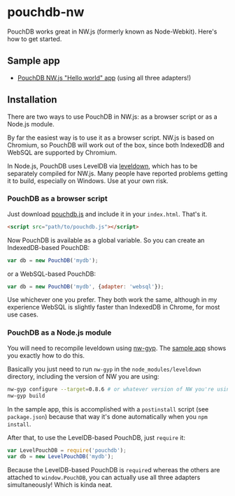 pouchdb-nw
==========

PouchDB works great in NW.js (formerly known as Node-Webkit). Here's how to get started.

Sample app
----

* [PouchDB NW.js "Hello world" app](https://github.com/nolanlawson/node-webkit-pouchdb-demo) (using all three adapters!)

Installation
-----

There are two ways to use PouchDB in NW.js: as a browser script or as a Node.js module.

By far the easiest way is to use it as a browser script. NW.js is based on Chromium, so PouchDB will work out of the box, since both IndexedDB and WebSQL are supported by Chromium.

In Node.js, PouchDB uses LevelDB via [leveldown](https://www.npmjs.com/package/leveldown), which has to be separately compiled for NW.js. Many people have reported problems getting it to build, especially on Windows. Use at your own risk.

### PouchDB as a browser script

Just download [pouchdb.js](http://pouchdb.com/guides/setup-pouchdb.html) and include it in your `index.html`. That's it.

```html
<script src="path/to/pouchdb.js"></script>
```

Now PouchDB is available as a global variable. So you can create an IndexedDB-based PouchDB:

```js
var db = new PouchDB('mydb');
```

or a WebSQL-based PouchDB:

```js
var db = new PouchDB('mydb', {adapter: 'websql'});
```

Use whichever one you prefer. They both work the same, although in my experience WebSQL is slightly faster than IndexedDB in Chrome, for most use cases.

### PouchDB as a Node.js module

You will need to recompile leveldown using [nw-gyp](https://www.npmjs.com/package/nw-gyp). The [sample app](https://github.com/nolanlawson/node-webkit-pouchdb-demo) shows you exactly how to do this.

Basically you just need to run `nw-gyp` in the `node_modules/leveldown` directory, including the version of NW you are using:

```bash
nw-gyp configure --target=0.8.6 # or whatever version of NW you're using
nw-gyp build
```

In the sample app, this is accomplished with a `postinstall` script (see `package.json`) because that way it's done automatically when you `npm install`.

After that, to use the LevelDB-based PouchDB, just `require` it:

```js
var LevelPouchDB = require('pouchdb');
var db = new LevelPouchDB('mydb');
```

Because the LevelDB-based PouchDB is `require`d whereas the others are attached to `window.PouchDB`, you can actually use all three adapters simultaneously! Which is kinda neat.
